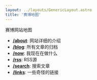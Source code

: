 ```yaml
---
layout: ../layouts/GenericLayout.astro
title: '赛博地图'
---
```


赛博网站地图

- [**/about**](/about): 网站详细的介绍
- [**/blog**](/blog): 所有文章的归档
- [**/now**](/now): 我现在在做什么
- [**/rss**](/rss.xml): RSS源
- [**/search**](/search): 搜索文章
- [**/links**](/links): 一些奇怪的链接
